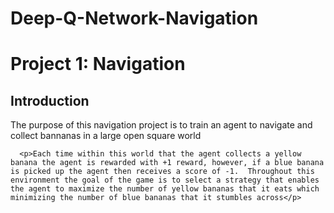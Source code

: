 # Deep-Q-Network-Navigation

<h1>Project 1: Navigation</h1>
  <h2>Introduction</h2>
    <div>
      <p>The purpose of this navigation project is to train an agent to navigate and collect bannanas in a large open square world</p>

      <p>Each time within this world that the agent collects a yellow banana the agent is rewarded with +1 reward, however, if a blue banana is picked up the agent then receives a score of -1.  Throughout this environment the goal of the game is to select a strategy that enables the agent to maximize the number of yellow bananas that it eats which minimizing the number of blue bananas that it stumbles across</p>
